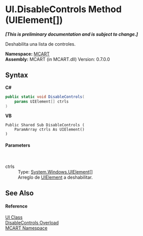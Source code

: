 # UI.DisableControls Method (UIElement[])
 _**\[This is preliminary documentation and is subject to change.\]**_

Deshabilita una lista de controles.

**Namespace:**&nbsp;<a href="89e7854f-fe6f-d208-fb0c-b17953422852">MCART</a><br />**Assembly:**&nbsp;MCART (in MCART.dll) Version: 0.7.0.0

## Syntax

**C#**<br />
``` C#
public static void DisableControls(
	params UIElement[] ctrls
)
```

**VB**<br />
``` VB
Public Shared Sub DisableControls ( 
	ParamArray ctrls As UIElement()
)
```


#### Parameters
&nbsp;<dl><dt>ctrls</dt><dd>Type: <a href="http://msdn2.microsoft.com/es-es/library/ms590078" target="_blank">System.Windows.UIElement</a>[]<br />Arreglo de <a href="http://msdn2.microsoft.com/es-es/library/ms590078" target="_blank">UIElement</a> a deshabilitar.</dd></dl>

## See Also


#### Reference
<a href="11cde9c6-a596-d602-594d-308b0ec41ea6">UI Class</a><br /><a href="19c9c21f-2d54-87e0-c870-c60e70d19aa5">DisableControls Overload</a><br /><a href="89e7854f-fe6f-d208-fb0c-b17953422852">MCART Namespace</a><br />